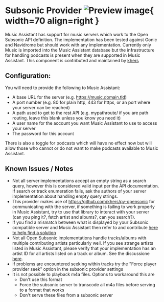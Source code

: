 # Subsonic Provider ![Preview image](../assets/icons/subsonic_icon.png){ width=70 align=right }

Music Assistant has support for music servers which work to the Open Subsonic API definition. The implementation has been tested against Gonic and Navidrome but should work with any implementation. Currently only Music is imported into the Music Assistant database but the infrastructure for handling podcasts is present when they are supported in Music Assistant. This component is contributed and maintained by [khers](https://github.com/khers)

## Configuration:
You will need to provide the following to Music Assistant:

- A base URL for the server (e.g. https://music.domain.tld)
- A port number (e.g. 80 for plain http, 443 for https, or an port where your server can be reached)
- A path used to get to the rest API (e.g. mypathroute/ if you are path routing, leave this blank unless you know you need it)
- A user name for the account you want Music Assistant to use to access your server
- The password for this account

There is also a toggle for podcasts which will have no effect now but will allow those who cannot or do not want to make podcasts available to Music Assistant.

## Known Issues / Notes
- Not all server implementations accept an empty string as a search query, however this is considered valid input per the API documentation. If search or track enumeration fails, ask the authors of your server implementation about handling empty query strings.
- This provider makes use of https://github.com/khers/py-opensonic for communicating with the server, if something is failing to work properly in Music Assistant, try to use that library to interact with your server (can you ping it?, fetch artist and albums?, can you search?).
- If you find a mismatch between what is displayed by your Subsonic compatible server and Music Assistant then refer to and contribute [here to help find a solution](https://github.com/music-assistant/support/issues/2192)
- Not all Open Subsonic implementations handle tracks/albums with multiple contributing artists particularly well. If you see strange artists listed in Music Assistant, please verify that your implementation has an artist ID for all artists listed on a track or album. See the discussione [here](https://github.com/music-assistant/hass-music-assistant/issues/2965).
- If problems are encountered seeking within tracks try the "Force player provider seek" option in the subsonic provider settings 
- It is not possible to playback m4a files. Options to workaround this are
  - Don't use this format
  - Force the subsonic server to transcode all m4a files before serving to a format that works
  - Don't serve these files from a subsonic server
